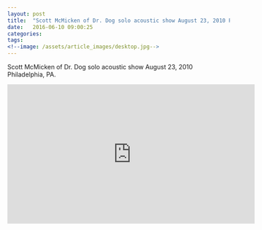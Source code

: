 ```yaml
---
layout: post
title:  "Scott McMicken of Dr. Dog solo acoustic show August 23, 2010 Philadelphia, PA"
date:   2016-06-10 09:00:25
categories: 
tags: 
<!--image: /assets/article_images/desktop.jpg-->
---
```


Scott McMicken of Dr. Dog solo acoustic show August 23, 2010 Philadelphia, PA. 

<iframe width="560" height="315" src="https://www.youtube.com/embed/videoseries?list=PL5v2Vvf3GHEcbikBL-M9CnVIlGhJMEuPT" frameborder="0" allowfullscreen></iframe>

